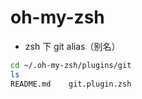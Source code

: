 # oh-my-zsh

- zsh 下 git alias（别名）

```bash
cd ~/.oh-my-zsh/plugins/git
ls
README.md    git.plugin.zsh
```
